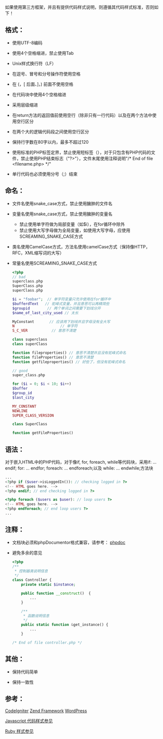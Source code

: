 如果使用第三方框架，并且有提供代码样式说明，则遵循其代码样式标准，否则如下！

## 格式：

* 使用UTF-8编码

* 使用4个空格缩进，禁止使用Tab

* Unix样式换行符（LF）

* 在逗号、冒号和分号操作符使用空格

* 在 (，[ 后面、]，) 前面不使用空格

* 在代码块中使用4个空格缩进

* 采用层级缩进

* 在return方法的返回值前使用空行（除非只有一行代码）以及在两个方法中使用空行区分

* 在两个大的逻辑代码段之间使用空行区分

* 保持行字数在80字以内，最多不超过120

* 使用标准的PHP标签定界，禁止使用短标签（<? //... ?>），对于只包含有PHP代码的文
件，禁止使用PHP结束标志（"?>"），文件末尾使用注释说明"/* End of file <filename.php> */"

* 单行代码也必须使用分号（;）结束

## 命名：

* 文件名使用snake_case方式，禁止使用臃肿的文件名

* 变量名使用snake_case方式，禁止使用臃肿的变量名
  * 禁止使用单字符做为局部变量（如$i），在for循环中除外
  * 禁止使用大写字母做为全局变量，如使用大写字母，应使用SCREAMING_SNAKE_CASE方式

* 类名使用CamelCase方式，方法名使用camelCase方式（保持像HTTP，RFC，XML缩写词的大写）

* 常量名使用SCREAMING_SNAKE_CASE方式

  ```php
  <?php
  // bad
  superclass.php
  SuperClass.php
  superClass.php

  $i = "foobar";  // 单字符变量只充许使用在for循环中
  $bufferdText   // 驼峰式变量，并且意思可以再精简些
  $groupid        // 两个单词之间需要下划线分开
  $name_of_last_city_used // 太长

  MyConstant       // 应该用下划线并且字母没有全大写
  N                     // 单字符
  S_C_VER           // 意思不清楚

  class superclass
  class superClass

  function fileproperties() // 意思不清楚并且没有驼峰式命名
  function fileProperties() // 意思不清楚
  function getfileproperties() // 好些了，但没有驼峰式命名

  // good
  super_class.php

  for ($i = 0; $i < 10; $i++)
  $buffer
  $group_id
  $last_city

  MY_CONSTANT
  NEWLINE
  SUPER_CLASS_VERSION

  class SuperClass

  function getFileProperties()
  ```
## 语法：

对于嵌入HTML中的PHP代码，对于像if, for, foreach, while等代码块，采用if: ... endif; for: ... endfor; foreach: ... endforeach;以及 while: ... endwhile;方法块

  ```php
  ...
  <?php if ($user->isLoggedIn()): // checking logged in ?>
  <!-- HTML goes here. -->
  <?php endif; // end checking logged in ?>

  <?php foreach ($users as $user): // loop users ?>
  <!-- HTML goes here. -->
  <?php endforeach; // end loop users ?>
  ...
  ```

## 注释：

* 文档块必须和phpDocumentor格式兼容，请参考： [phpdoc](http://phpdoc.org/)

* 避免多余的意见

  ```php
  <?php
  /**
   * 控制器类说明信息
   */
  class Controller {
      private static $instance;

      public function __construct()  {
          ...
      }

      /**
       * 函数说明信息
       */
      public static function &get_instance() {
          ...
      }

  /* End of file controller.php */
  ```

## 其他：

* 保持代码简单

* 保持一致性


## 参考：
[CodeIgniter](http://codeigniter.com/user_guide/general/styleguide.html)
[Zend Framework](http://framework.zend.com/manual/zh/coding-standard.coding-style.html)
[WordPress](http://codex.wordpress.org/WordPress_Coding_Standards)

[Javascript 代码样式参见](http://google-styleguide.googlecode.com/svn/trunk/javascriptguide.xml)

[Ruby 样式参见](https://github.com/chneukirchen/styleguide/blob/master/RUBY-STYLE)
